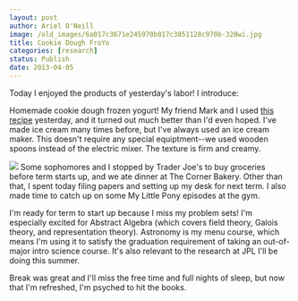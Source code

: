 ```yaml
---
layout: post
author: Ariel O'Neill
image: /old_images/6a017c3671e245970b017c3851128c970b-320wi.jpg
title: Cookie Dough FroYo
categories: [research]
status: Publish
date: 2013-04-05
---
```



Today I enjoyed the products of yesterday's labor! I introduce:

Homemade cookie dough frozen yogurt! My friend Mark and I used [this recipe](https://tastykitchen.com/blog/2012/08/chocolate-chunk-cookie-dough-frozen-yogurt/) yesterday, and it turned out much better than I'd even hoped. I've made ice cream many times before, but I've always used an ice cream maker. This doesn't require any special equiptment--we used wooden spoons instead of the electric mixer. The texture is firm and creamy.


![](/old_images/6a017c3671e245970b017d4280205a970c-320wi.jpg)
Some sophomores and I stopped by Trader Joe's to buy groceries before term starts up, and we ate dinner at The Corner Bakery. Other than that, I spent today filing papers and setting up my desk for next term. I also made time to catch up on some My Little Pony episodes at the gym.

I'm ready for term to start up because I miss my problem sets! I'm especially excited for Abstract Algebra (which covers field theory, Galois theory, and representation theory). Astronomy is my menu course, which means I'm using it to satisfy the graduation requirement of taking an out-of-major intro science course. It's also relevant to the research at JPL I'll be doing this summer.

Break was great and I'll miss the free time and full nights of sleep, but now that I'm refreshed, I'm psyched to hit the books.


